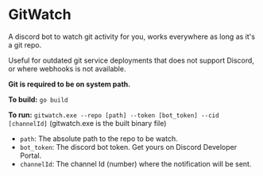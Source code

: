 # GitWatch

A discord bot to watch git activity for you, works everywhere as long as it's a git repo.

Useful for outdated git service deployments that does not support Discord, or where webhooks is not available.

**Git is required to be on system path.**

**To build:** `go build`

**To run:** `gitwatch.exe --repo [path] --token [bot_token] --cid [channelId]` (gitwatch.exe is the built binary file)

- `path`: The absolute path to the repo to be watch.
- `bot_token`: The discord bot token. Get yours on Discord Developer Portal.
- `channelId`: The channel Id (number) where the notification will be sent.
